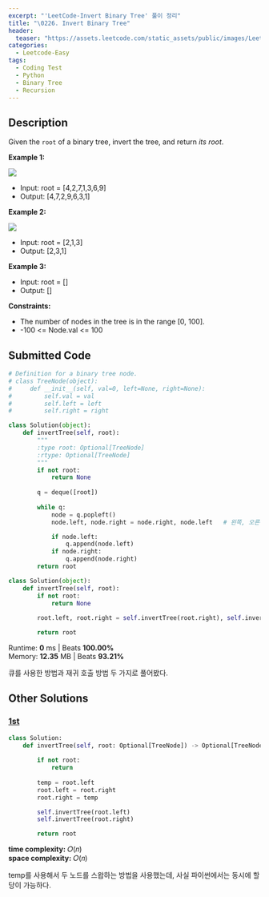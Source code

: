 ```yaml
---
excerpt: "'LeetCode-Invert Binary Tree' 풀이 정리"
title: "\0226. Invert Binary Tree"
header:
  teaser: "https://assets.leetcode.com/static_assets/public/images/LeetCode_Sharing.png"
categories:
  - Leetcode-Easy
tags:
  - Coding Test
  - Python
  - Binary Tree
  - Recursion
---
```


## <i class="fa-solid fa-file-lines"></i> Description

Given the `root` of a binary tree, invert the tree, and return *its root*.

**Example 1:**

![](https://assets.leetcode.com/uploads/2021/03/14/invert1-tree.jpg)

- Input: root = [4,2,7,1,3,6,9]
- Output: [4,7,2,9,6,3,1]

**Example 2:**

![](https://assets.leetcode.com/uploads/2021/03/14/invert2-tree.jpg)

- Input: root = [2,1,3]
- Output: [2,3,1]

**Example 3:**

- Input: root = []
- Output: []

**Constraints:**

- The number of nodes in the tree is in the range [0, 100].
- -100 <= Node.val <= 100

## <i class="fa-solid fa-cloud-arrow-up"></i> Submitted Code

```python
# Definition for a binary tree node.
# class TreeNode(object):
#     def __init__(self, val=0, left=None, right=None):
#         self.val = val
#         self.left = left
#         self.right = right

class Solution(object):
    def invertTree(self, root):
        """
        :type root: Optional[TreeNode]
        :rtype: Optional[TreeNode]
        """
        if not root:
            return None
        
        q = deque([root])
        
        while q:
            node = q.popleft()
            node.left, node.right = node.right, node.left   # 왼쪽, 오른쪽 자식 노드를 스왑

            if node.left:
                q.append(node.left)
            if node.right:
                q.append(node.right)
        return root
```

```python
class Solution(object):
    def invertTree(self, root):
        if not root:
            return None
        
        root.left, root.right = self.invertTree(root.right), self.invertTree(root.left)

        return root
```
<i class="fa-solid fa-clock"></i> Runtime: **0** ms \| Beats **100.00%**    
<i class="fa-solid fa-memory"></i> Memory: **12.35** MB \| Beats **93.21%**

큐를 사용한 방법과 재귀 호출 방법 두 가지로 풀어봤다.

## <i class="fa-solid fa-flask"></i> Other Solutions

### <a href="https://leetcode.com/problems/invert-binary-tree/solutions/5513149/video-swap-left-child-and-right-child-by-pc7i/" target="_blank">1st</a>

```python
class Solution:
    def invertTree(self, root: Optional[TreeNode]) -> Optional[TreeNode]:
    
        if not root:
            return
        
        temp = root.left
        root.left = root.right
        root.right = temp

        self.invertTree(root.left)
        self.invertTree(root.right)

        return root
```
<i class="fa-solid fa-clock"></i> **time complexity:** 𝑂(𝑛)     
<i class="fa-solid fa-memory"></i> **space complexity:** 𝑂(𝑛)           

temp를 사용해서 두 노드를 스왑하는 방법을 사용했는데, 사실 파이썬에서는 동시에 할당이 가능하다.